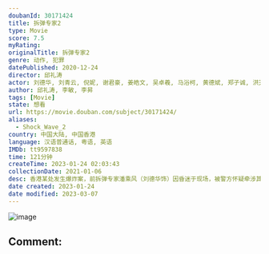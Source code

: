 ```yaml
---
doubanId: 30171424
title: 拆弹专家2
type: Movie
score: 7.5
myRating: 
originalTitle: 拆弹专家2
genre: 动作, 犯罪
datePublished: 2020-12-24
director: 邱礼涛
actor: 刘德华, 刘青云, 倪妮, 谢君豪, 姜皓文, 吴卓羲, 马浴柯, 黄德斌, 郑子诚, 洪天明, 袁富华, 刘浩龙, 凌文龙, 赵永洪, 蔡瀚亿, 张竣杰, 张扬, 郑咏谦, 莫浩峰, 明德丰, 叶扬堃, 莫凯伟, 黎卓成, 黎志伟, 陈卓华, 陈锐强, 林荣中, 黄浩坤, 黄锐生, 梁国坚, 吴文舜, 姚宏远, 哈里·奥拉姆, 安吉·阿维斯塔, 周祉君, 伍咏诗, 吴海昕, 梁天尺, 钟志光, 顾纪筠, 甄咏蓓, 梁健平
author: 邱礼涛, 李敏, 李昇
tags: [Movie]
state: 想看
url: https://movie.douban.com/subject/30171424/
aliases:
  - Shock_Wave_2
country: 中国大陆, 中国香港
language: 汉语普通话, 粤语, 英语
IMDb: tt9597838
time: 121分钟
createTime: 2023-01-24 02:03:43
collectionDate: 2021-01-06
desc: 香港某处发生爆炸案，前拆弹专家潘乘风（刘德华饰）因昏迷于现场，被警方怀疑牵涉其中。苏醒后的潘乘风只能一边逃亡一边查明真相，然而，他的好友董卓文（刘青云饰）和他的前女友庞玲（倪妮饰）却给他讲述了两...
date created: 2023-01-24
date modified: 2023-03-07
---
```


![image](p2621379901.jpg)

Comment:
---
